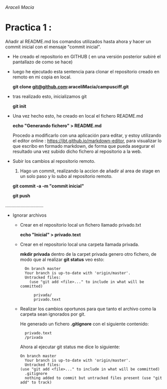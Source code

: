   *Araceli Macía* 
# Practica 1 :  

Añadir al README.md los comandos utilizados hasta ahora y hacer un commit inicial con el mensaje "commit inicial".  

 - He creado el repositorio en GITHUB ( en una versión posterior subiré el pantallazo de como se hace)
- luego he ejecutado esta sentencia para clonar el repositorio creado en remoto en mi copia en local.

  **git clone git@github.com:araceliMacia/campusciff.git** 
  
- tras realizado esto, inicializamos git
 
  **git init** 

- Una vez hecho esto, he creado en local el fichero README.md

  **echo "Generando fichero" > README.md**
   
   Procedo a modificarlo con una aplicación para editar,  y estoy utilizando el editor online : https://jbt.github.io/markdown-editor,  para visualizar lo que escribo en formado markdown, de forma que pueda asegurar el resultado una vez subido dicho fichero al repositorio a la web.

- Subir los cambios al repositorio remoto.
	1. Hago un commit, realizando la accion de añadir al area de stage en un solo paso y lo subo al repositorio remoto.
	
  **git commit -a -m "commit inicial"**
  
  **git push**

..............................

  - Ignorar archivos
  	* Crear en el repositorio local un fichero llamado privado.txt
  	
  		**echo "Inicial" > privado.text**
           
    * Crear en el repositorio local una carpeta llamada privada.
  
         **mkdir privada**
         dentro de la carpet privada genero otro fichero, de modo que al realizar **git status** veo esto:
         
         	On branch master
            Your branch is up-to-date with 'origin/master'.
            Untracked files:
              (use "git add <file>..." to include in what will be committed)

                privada/
                privado.text
    
    * Realizar los cambios oportunos para que tanto el archivo como la carpeta sean ignorados por git.
    
      He generado un fichero **.gitignore** con el siguiente contenido:
        
        	privado.text
		 	/privada
	
      Ahora al ejecutar git status me dice lo siguiente:
      
          On branch master
			Your branch is up-to-date with 'origin/master'.
        	Untracked files:
          (use "git add <file>..." to include in what will be committed)	
            .gitignore
            nothing added to commit but untracked files present (use "git add" to track)